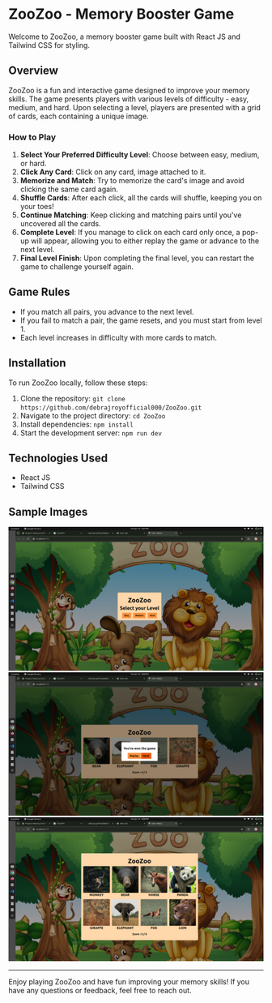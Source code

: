 # ZooZoo - Memory Booster Game

Welcome to ZooZoo, a memory booster game built with React JS and Tailwind CSS for styling.

## Overview

ZooZoo is a fun and interactive game designed to improve your memory skills. The game presents players with various levels of difficulty - easy, medium, and hard. Upon selecting a level, players are presented with a grid of cards, each containing a unique image.

### How to Play

1. **Select Your Preferred Difficulty Level**: Choose between easy, medium, or hard.
2. **Click Any Card**: Click on any card, image attached to it.
3. **Memorize and Match**: Try to memorize the card's image and avoid clicking the same card again.
4. **Shuffle Cards**: After each click, all the cards will shuffle, keeping you on your toes!
5. **Continue Matching**: Keep clicking and matching pairs until you've uncovered all the cards.
6. **Complete Level**: If you manage to click on each card only once, a pop-up will appear, allowing you to either replay the game or advance to the next level.
7. **Final Level Finish**: Upon completing the final level, you can restart the game to challenge yourself again.

## Game Rules

- If you match all pairs, you advance to the next level.
- If you fail to match a pair, the game resets, and you must start from level 1.
- Each level increases in difficulty with more cards to match.

## Installation

To run ZooZoo locally, follow these steps:

1. Clone the repository: `git clone https://github.com/debrajroyofficial000/ZooZoo.git`
2. Navigate to the project directory: `cd ZooZoo`
3. Install dependencies: `npm install`
4. Start the development server: `npm run dev`

## Technologies Used

- React JS
- Tailwind CSS

## Sample Images

![screenshot-1](./public/s1.png)
![screenshot-2](./public/s2.png)
![screenshot-3](./public/s3.png)

---

Enjoy playing ZooZoo and have fun improving your memory skills! If you have any questions or feedback, feel free to reach out.
